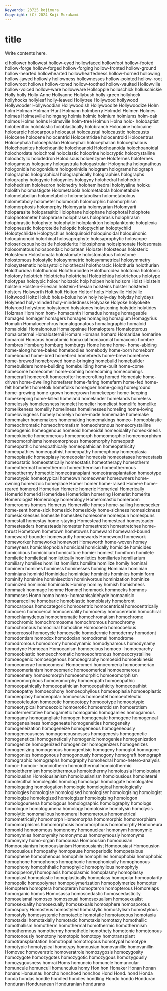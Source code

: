 ```yaml
---
Keywords: 23725 kojimura
Copyright: (C) 2024 Koji Murakami
---
```


# title

Write contents here.



d hollower hollowest hollow-eyed
hollowfaced hollowfoot hollow-footed hollow-forge hollow-forged hollow-forging hollow-fronted hollow-ground hollow-hearted hollowhearted
hollowheartedness hollow-horned hollowing hollow-jawed hollowly hollowness hollownesses hollow-pointed hollow-root hollowroot
hollows hollow-toned hollow-toothed hollow-vaulted Hollowville hollow-voiced hollow-ware hollowware Hollsopple holluschick
holluschickie Holly holly Holly-Anne Hollyanne Hollybush holly-green hollyhock hollyhocks hollyleaf
holly-leaved Hollytree Hollywood hollywood Hollywooder Hollywoodian Hollywoodish Hollywoodite Hollywoodize Holm
holm Holman Holman-Hunt Holmann holmberry Holmdel Holmen Holmes holmes Holmesville
holmgang holmia holmic holmium holmiums holm-oak holmos Holms holms Holmsville
holm-tree Holmun Holna holo- holobaptist holobenthic holoblastic holoblastically holobranch Holocaine
holocaine holocarpic holocarpous holocaust holocaustal holocaustic holocausts Holocene holocene holocentrid
Holocentridae holocentroid Holocentrus Holocephala holocephalan Holocephali holocephalian holocephalous Holochoanites holochoanitic
holochoanoid Holochoanoida holochoanoidal holochordate holochroal holoclastic holocrine holocryptic holocrystalline holodactylic
holodedron Holodiscus holoenzyme Holofernes holofernes hologamous hologamy hologastrula hologastrular Holognatha
holognathous hologonidia hologonidium hologoninidia hologram holograms holograph holographic holographical holographically
holographies holographs holography hologynic hologynies hologyny holohedral holohedric holohedrism holohedron
holohedry holohemihedral holohyaline holoku hololith holomastigote Holometabola holometabola holometabole holometabolian
holometabolic holometabolism holometabolous holometaboly holometer holomorph holomorphic holomorphism holomorphosis holomorphy
Holomyaria holomyarian Holomyarii holoparasite holoparasitic Holophane holophane holophotal holophote holophotometer
holophrase holophrases holophrasis holophrasm holophrastic holophyte holophytic holoplankton holoplanktonic holoplexia
holopneustic holoproteide holoptic holoptychian holoptychiid Holoptychiidae Holoptychius holoquinoid holoquinoidal holoquinonic
holoquinonoid holorhinal holosaprophyte holosaprophytic holoscope holosericeous holoside holosiderite Holosiphona holosiphonate
Holosomata holosomatous holospondaic holostean Holostei holosteous holosteric Holosteum Holostomata holostomate
holostomatous holostome holostomous holostylic holosymmetric holosymmetrical holosymmetry holosystematic holosystolic holothecal
holothoracic Holothuria holothurian Holothuridea holothurioid Holothurioidea Holothuroidea holotonia holotonic holotony
holotrich Holotricha holotrichal Holotrichida holotrichous holotype holotypes holotypic holour holozoic
holp holpen hols holsom Holst Holstein holstein Holstein-Friesian holstein-friesian holsteins
holster holstered holsters Holsworth Holt holt Holton Holtorf holts Holtsville
Holtville Holtwood Holtz Holub holus-bolus holw holy holy-day holyday holydays
Holyhead holy-minded holy-mindedness Holyoake Holyoke holyokeite Holyrood holystone holystoned holystones
holystoning holytide holytides Holzman Hom hom hom- homacanth Homadus homage
homageable homaged homager homagers homages homaging homagium Homagyrius Homalin Homalocenchrus
homalogonatous homalographic homaloid homaloidal Homalonotus Homalopsinae Homaloptera Homalopterous homalosternal Homalosternii
Homam Homans homard Homaridae homarine homaroid Homarus homatomic homaxial homaxonial
homaxonic hombre hombres Homburg homburg homburgs Home home home- home-abiding
home-along home-baked homebodies homebody home-born homeborn homebound home-bred homebred homebreds
home-brew homebrew home-brewed homebrewed home-bringing homebuild homebuilder homebuilders home-building homebuilding
home-built home-come homecome homecomer home-coming homecoming homecomings homecraft homecroft homecrofter
homecrofting homed Homedale home-driven home-dwelling homefarer home-faring homefarm home-fed home-felt
homefelt homefolk homefolks homegoer home-going homeground home-growing home-grown homegrown homekeeper
home-keeping homekeeping home-killed homeland homelander homelands homeless homelessly homelessness homelet
homelier homeliest homelife homelike homelikeness homelily homeliness homelinesses homeling home-loving
homelovingness homely homelyn home-made homemade homemake homemaker homemakers homemaking homemakings
homeo- homeoblastic homeochromatic homeochromatism homeochronous homeocrystalline homeogenic homeogenous homeoid homeoidal
homeoidality homeokinesis homeokinetic homeomerous homeomorph homeomorphic homeomorphism homeomorphisms homeomorphous homeomorphy
homeopath homeopathic homeopathically homeopathician homeopathicity homeopathies homeopathist homeopathy homeophony homeoplasia
homeoplastic homeoplasy homeopolar homeosis homeostases homeostasis homeostatic homeostatically homeostatis homeotherapy
homeotherm homeothermal homeothermic homeothermism homeothermous homeothermy homeotic homeotransplant homeotransplantation homeotype
homeotypic homeotypical homeown homeowner homeowners home-owning homeozoic homeplace Homer homer
home-raised Homere home-reared homered Homerian Homeric homeric Homerical Homerically Homerid
homerid Homeridae Homeridian homering Homerist homerite Homerologist Homerology homerology Homeromastix
homeroom homerooms homers Homerus Homerville homes home-sailing homeseeker home-sent home-sick
homesick homesickly home-sickness homesickness homesicknesses homesite homesites homesome homespun homespuns
homestall homestay home-staying Homestead homestead homesteader homesteaders homesteads homester homestretch
homestretches home-thrust Hometown hometown hometowns homeward homeward-bound homeward-bounder homewardly homewards
Homewood homework homeworker homeworks homewort Homeworth home-woven homey homeyness homichlophobia
homicidal homicidally homicide homicides homicidious homicidium homiculture homier homiest homiform
homilete homiletic homiletical homiletically homiletics homiliaries homiliarium homiliary homilies homilist
homilists homilite homilize homily hominal hominem homines hominess hominesses homing
Hominian hominian hominians hominid Hominidae hominidae hominids hominies hominiform hominify
hominine hominisection hominivorous hominization hominize hominized hominoid hominoids Hominy hominy
homish homishness hommack hommage homme Hommel hommock hommocks hommos hommoses
Homo homo homo- homoanisaldehyde homoanisic homoarecoline homobaric homoblastic homoblasty homobront
homocarpous homocategoric homocentric homocentrical homocentrically homocerc homocercal homocercality homocercy homocerebrin
homochiral homochlamydeous homochromatic homochromatism homochrome homochromic homochromosome homochromous homochromy homochronous
homoclinal homocline Homocoela homocoelous homocreosol homocycle homocyclic homodermic homodermy homodont
homodontism homodox homodoxian homodromal homodrome homodromous homodromy homodynamic homodynamous homodynamy
homodyne Homoean Homoeanism homoecious homoeo- homoeoarchy homoeoblastic homoeochromatic homoeochronous homoeocrystalline
homoeogenic homoeogenous homoeography homoeoid homoeokinesis homoeomerae homoeomeral Homoeomeri homoeomeria homoeomerian
homoeomerianism homoeomeric homoeomerical homoeomerous homoeomery homoeomorph homoeomorphic homoeomorphism homoeomorphous homoeomorphy
homoeopath homoeopathic homoeopathically homoeopathician homoeopathicity homoeopathist homoeopathy homoeophony homoeophyllous homoeoplasia
homoeoplastic homoeoplasy homoeopolar homoeosis homoeotel homoeoteleutic homoeoteleuton homoeotic homoeotopy homoeotype
homoeotypic homoeotypical homoeozoic homoerotic homoeroticism homoerotism homofermentative homogametic homogamic homogamies
homogamous homogamy homogangliate homogen homogenate homogene homogeneal homogenealness homogeneate homogeneities
homogeneity homogeneization homogeneize homogeneous homogeneously homogeneousness homogeneousnesses homogenesis homogenetic homogenetical
homogenetically homogenic homogenies homogenization homogenize homogenized homogenizer homogenizers homogenizes homogenizing
homogenous homogentisic homogeny homoglot homogone homogonies homogonous homogonously homogony homograft
homograph homographic homographs homography homohedral homo-hetero-analysis homoi- homoio- homoiotherm homoiothermal
homoiothermic homoiothermism homoiothermous homoiothermy homoiousia Homoiousian homoiousian Homoiousianism homoiousianism homoiousious
homolateral homolecithal homolegalis homolog homologal homologate homologated homologating homologation homologic
homological homologically homologies homologise homologised homologiser homologising homologist homologize homologized
homologizer homologizing homologon homologoumena homologous homolographic homolography homologs homologue homologumena
homology homolosine homolysin homolysis homolytic homomallous homomeral homomerous homometrical homometrically
homomorph Homomorpha homomorphic homomorphism homomorphisms homomorphosis homomorphous homomorphy Homoneura homonid
homonomous homonomy homonuclear homonym homonymic homonymies homonymity homonymous homonymously homonyms
homonymy homo-organ homoousia Homoousian homoousian Homoousianism homoousianism Homoousianist Homoousiast Homoousion
homoousious homopathy homopause homoperiodic homopetalous homophene homophenous homophile homophiles homophobia
homophobic homophone homophones homophonic homophonically homophonous homophony homophthalic homophylic homophyllous
homophyly homopiperonyl homoplasis homoplasmic homoplasmy homoplassy homoplast homoplastic homoplastically homoplasy
homopolar homopolarity homopolic homopolymer homopolymerization homopolymerize homopter Homoptera homoptera homopteran
homopteron homopterous Homorelaps homorganic homos Homosassa homoscedastic homoscedasticity homoseismal homosex
homosexual homosexualism homosexualist homosexuality homosexually homosexuals homosphere homosporous homospory Homosteus
homostyled homostylic homostylism homostylous homostyly homosystemic homotactic homotatic homotaxeous homotaxia
homotaxial homotaxially homotaxic homotaxis homotaxy homothallic homothallism homotherm homothermal homothermic
homothermism homothermous homothermy homothetic homothety homotonic homotonous homotonously homotony homotopic
homotopy homotransplant homotransplantation homotropal homotropous homotypal homotype homotypic homotypical homotypy
homousian homovanillic homovanillin Homovec homoveratric homoveratrole homozygosis homozygosity homozygote homozygotes
homozygotic homozygous homozygously homozygousness homrai Homs homuncio homuncle homuncular homuncule
homunculi homunculus homy Hon hon Honaker Honan honan honans Honaunau
honcho honchoed honchos Hond Hond. hond Honda honda hondas hondle
hondled hondles hondling Hondo hondo Honduran honduran Honduranean Honduranian hondurans

